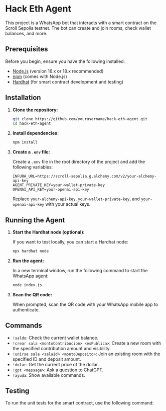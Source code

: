 # Hack Eth Agent

This project is a WhatsApp bot that interacts with a smart contract on the Scroll Sepolia testnet. The bot can create and join rooms, check wallet balances, and more.

## Prerequisites

Before you begin, ensure you have the following installed:

- [Node.js](https://nodejs.org/) (version 16.x or 18.x recommended)
- [npm](https://www.npmjs.com/) (comes with Node.js)
- [Hardhat](https://hardhat.org/) (for smart contract development and testing)

## Installation

1. **Clone the repository:**

   ```bash
   git clone https://github.com/yourusername/hack-eth-agent.git
   cd hack-eth-agent
   ```

2. **Install dependencies:**

   ```bash
   npm install
   ```

3. **Create a `.env` file:**

   Create a `.env` file in the root directory of the project and add the following variables:

   ```plaintext
   INFURA_URL=https://scroll-sepolia.g.alchemy.com/v2/your-alchemy-api-key
   AGENT_PRIVATE_KEY=your-wallet-private-key
   OPENAI_API_KEY=your-openai-api-key
   ```

   Replace `your-alchemy-api-key`, `your-wallet-private-key`, and `your-openai-api-key` with your actual keys.

## Running the Agent

1. **Start the Hardhat node (optional):**

   If you want to test locally, you can start a Hardhat node:

   ```bash
   npx hardhat node
   ```

2. **Run the agent:**

   In a new terminal window, run the following command to start the WhatsApp agent:

   ```bash
   node index.js
   ```

3. **Scan the QR code:**

   When prompted, scan the QR code with your WhatsApp mobile app to authenticate.

## Commands

- `!saldo`: Check the current wallet balance.
- `!crear sala <montoContribucion> <esPublica>`: Create a new room with the specified contribution amount and visibility.
- `!unirse sala <salaId> <montoDeposito>`: Join an existing room with the specified ID and deposit amount.
- `!dolar`: Get the current price of the dollar.
- `!gpt <message>`: Ask a question to ChatGPT.
- `!ayuda`: Show available commands.

## Testing

To run the unit tests for the smart contract, use the following command:
